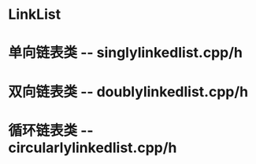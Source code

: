 ﻿# LinkList </br>
# 单向链表类 -- singlylinkedlist.cpp/h</br>
# 双向链表类 -- doublylinkedlist.cpp/h</br>
# 循环链表类 -- circularlylinkedlist.cpp/h</br>